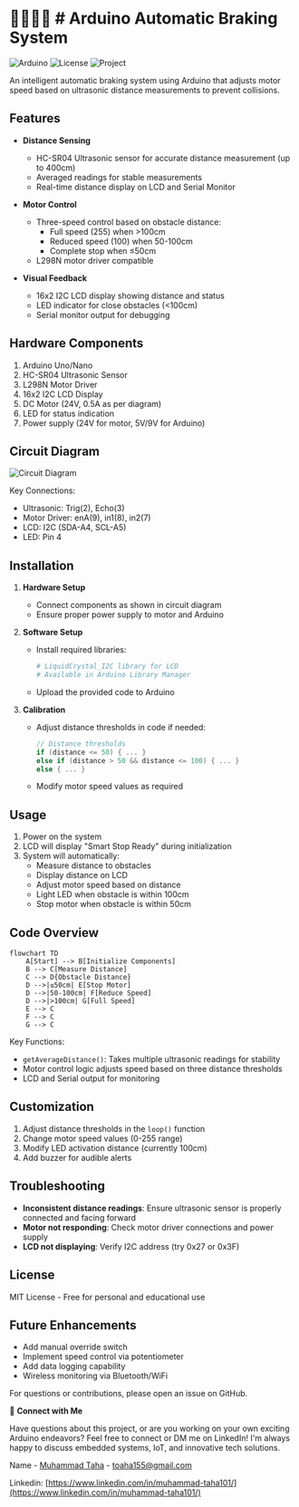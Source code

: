 # 🐦‍🔥🐦‍🔥 # Arduino Automatic Braking System

![Arduino](https://img.shields.io/badge/Platform-Arduino-00979D) ![License](https://img.shields.io/badge/License-MIT-orange) ![Project](https://img.shields.io/badge/Project-Automatic_Braking_System-blue)

An intelligent automatic braking system using Arduino that adjusts motor speed based on ultrasonic distance measurements to prevent collisions.

## Features

- **Distance Sensing**
  - HC-SR04 Ultrasonic sensor for accurate distance measurement (up to 400cm)
  - Averaged readings for stable measurements
  - Real-time distance display on LCD and Serial Monitor

- **Motor Control**
  - Three-speed control based on obstacle distance:
    - Full speed (255) when >100cm
    - Reduced speed (100) when 50-100cm
    - Complete stop when ≤50cm
  - L298N motor driver compatible

- **Visual Feedback**
  - 16x2 I2C LCD display showing distance and status
  - LED indicator for close obstacles (<100cm)
  - Serial monitor output for debugging

## Hardware Components

1. Arduino Uno/Nano
2. HC-SR04 Ultrasonic Sensor
3. L298N Motor Driver
4. 16x2 I2C LCD Display
5. DC Motor (24V, 0.5A as per diagram)
6. LED for status indication
7. Power supply (24V for motor, 5V/9V for Arduino)

## Circuit Diagram

![Circuit Diagram]([Circuit_Diagram.jpg](https://github.com/MuhammadTaha156/Automatic_Braking_System_Ardunio/blob/main/Circuit%20Diagram.jpg))

Key Connections:
- Ultrasonic: Trig(2), Echo(3)
- Motor Driver: enA(9), in1(8), in2(7)
- LCD: I2C (SDA-A4, SCL-A5)
- LED: Pin 4

## Installation

1. **Hardware Setup**
   - Connect components as shown in circuit diagram
   - Ensure proper power supply to motor and Arduino

2. **Software Setup**
   - Install required libraries:
     ```bash
     # LiquidCrystal_I2C library for LCD
     # Available in Arduino Library Manager
     ```
   - Upload the provided code to Arduino

3. **Calibration**
   - Adjust distance thresholds in code if needed:
     ```cpp
     // Distance thresholds
     if (distance <= 50) { ... }
     else if (distance > 50 && distance <= 100) { ... }
     else { ... }
     ```
   - Modify motor speed values as required

## Usage

1. Power on the system
2. LCD will display "Smart Stop Ready" during initialization
3. System will automatically:
   - Measure distance to obstacles
   - Display distance on LCD
   - Adjust motor speed based on distance
   - Light LED when obstacle is within 100cm
   - Stop motor when obstacle is within 50cm

## Code Overview

```mermaid
flowchart TD
    A[Start] --> B[Initialize Components]
    B --> C[Measure Distance]
    C --> D{Obstacle Distance}
    D -->|≤50cm| E[Stop Motor]
    D -->|50-100cm| F[Reduce Speed]
    D -->|>100cm| G[Full Speed]
    E --> C
    F --> C
    G --> C
```

Key Functions:
- `getAverageDistance()`: Takes multiple ultrasonic readings for stability
- Motor control logic adjusts speed based on three distance thresholds
- LCD and Serial output for monitoring

## Customization

1. Adjust distance thresholds in the `loop()` function
2. Change motor speed values (0-255 range)
3. Modify LED activation distance (currently 100cm)
4. Add buzzer for audible alerts

## Troubleshooting

- **Inconsistent distance readings**: Ensure ultrasonic sensor is properly connected and facing forward
- **Motor not responding**: Check motor driver connections and power supply
- **LCD not displaying**: Verify I2C address (try 0x27 or 0x3F)

## License

MIT License - Free for personal and educational use

## Future Enhancements

- Add manual override switch
- Implement speed control via potentiometer
- Add data logging capability
- Wireless monitoring via Bluetooth/WiFi

For questions or contributions, please open an issue on GitHub.

🤝 **Connect with Me**

Have questions about this project, or are you working on your own exciting Arduino endeavors? Feel free to connect or DM me on LinkedIn! 
I'm always happy to discuss embedded systems, IoT, and innovative tech solutions.

Name - [Muhammad Taha](https://twitter.com/yourtwitter) - toaha155@gmail.com

Linkedin: [https://www.linkedin.com/in/muhammad-taha101/](https://www.linkedin.com/in/muhammad-taha101/)
